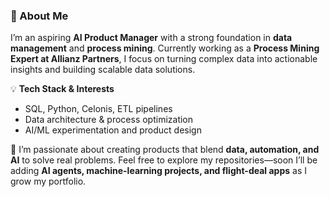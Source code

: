### 👋 About Me

I’m an aspiring **AI Product Manager** with a strong foundation in **data management** and **process mining**.
Currently working as a **Process Mining Expert at Allianz Partners**, I focus on turning complex data into actionable insights and building scalable data solutions.

💡 **Tech Stack & Interests**

* SQL, Python, Celonis, ETL pipelines
* Data architecture & process optimization
* AI/ML experimentation and product design

🌌 I’m passionate about creating products that blend **data, automation, and AI** to solve real problems.
Feel free to explore my repositories—soon I’ll be adding **AI agents, machine-learning projects, and flight-deal apps** as I grow my portfolio.
